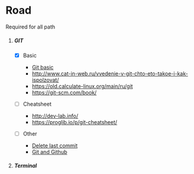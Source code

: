 <h1>Road</h1>

Required for all path

1. <h5>GIT</h5>

	- [x] Basic
		- <a href="https://git-scm.com/book/ru/v1/%D0%9E%D1%81%D0%BD%D0%BE%D0%B2%D1%8B-Git-%D0%A1%D0%BE%D0%B7%D0%B4%D0%B0%D0%BD%D0%B8%D0%B5-Git-%D1%80%D0%B5%D0%BF%D0%BE%D0%B7%D0%B8%D1%82%D0%BE%D1%80%D0%B8%D1%8F">Git basic</a>
		- <a href="http://www.cat-in-web.ru/vvedenie-v-git-chto-eto-takoe-i-kak-ispolzovat/">http://www.cat-in-web.ru/vvedenie-v-git-chto-eto-takoe-i-kak-ispolzovat/</a>
		- <a href="https://old.calculate-linux.org/main/ru/git">https://old.calculate-linux.org/main/ru/git</a>
		- <a href="https://git-scm.com/book/ru/v2/Appendix-C%3A-%D0%9A%D0%BE%D0%BC%D0%B0%D0%BD%D0%B4%D1%8B-Git-%D0%9E%D1%81%D0%BD%D0%BE%D0%B2%D0%BD%D1%8B%D0%B5-%D0%BA%D0%BE%D0%BC%D0%B0%D0%BD%D0%B4%D1%8B">https://git-scm.com/book/</a>
		
	- [ ] Cheatsheet
		- <a href="http://dev-lab.info/2013/08/%D1%88%D0%BF%D0%B0%D1%80%D0%B3%D0%B0%D0%BB%D0%BA%D0%B0-%D0%BF%D0%BE-git-%D0%BE%D1%81%D0%BD%D0%BE%D0%B2%D0%BD%D1%8B%D0%B5-%D0%BA%D0%BE%D0%BC%D0%B0%D0%BD%D0%B4%D1%8B-%D1%81%D0%BB%D0%B8%D1%8F%D0%BD/">http://dev-lab.info/</a>
		- <a href="https://proglib.io/p/git-cheatsheet/">https://proglib.io/p/git-cheatsheet/</a>
		
	- [ ] Other
		- <a href="http://evtuhovich.ru/blog/2009/04/03/git-reset/">Delete last commit</a>
		- <a href="https://habr.com/ru/post/273897/" target="_blank">Git and Github</a>

2. <h5>Terminal</h5>
	
